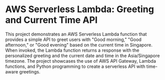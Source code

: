 # AWS Serverless Lambda: Greeting and Current Time API
This project demonstrates an AWS Serverless Lambda function that provides a simple API to greet users with "Good morning," "Good afternoon," or "Good evening" based on the current time in Singapore. When invoked, the Lambda function returns a response with the personalized greeting and the current date and time in the Asia/Singapore timezone. The project showcases the use of AWS API Gateway, Lambda functions, and Python programming to create a serverless API with time-aware greetings.